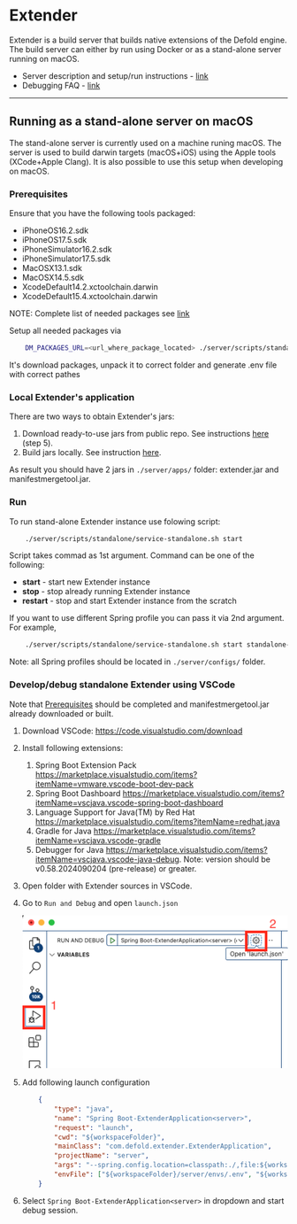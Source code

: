 # Extender

Extender is a build server that builds native extensions of the Defold engine. The build server can either by run using Docker or as a stand-alone server running on macOS.

* Server description and setup/run instructions - [link](/server/README.md)
* Debugging FAQ - [link](/README_DEBUGGING.md)

---

## Running as a stand-alone server on macOS
The stand-alone server is currently used on a machine runing macOS. The server is used to build darwin targets (macOS+iOS) using the Apple tools (XCode+Apple Clang). It is also possible to use this setup when developing on macOS.

### Prerequisites
Ensure that you have the following tools packaged:
* iPhoneOS16.2.sdk
* iPhoneOS17.5.sdk
* iPhoneSimulator16.2.sdk
* iPhoneSimulator17.5.sdk
* MacOSX13.1.sdk
* MacOSX14.5.sdk
* XcodeDefault14.2.xctoolchain.darwin
* XcodeDefault15.4.xctoolchain.darwin

NOTE: Complete list of needed packages see [link](./server/scripts/standalone/setup-standalone-env.sh)

Setup all needed packages via
```sh
    DM_PACKAGES_URL=<url_where_package_located> ./server/scripts/standalone/setup-standalone-env.sh
```
It's download packages, unpack it to correct folder and generate .env file with correct pathes

### Local Extender's application
There are two ways to obtain Extender's jars:
1. Download ready-to-use jars from public repo. See instructions [here](https://defold.com/manuals/extender-local-setup/#how-to-run-local-extender-with-preconfigured-artifacts) (step 5).
2. Build jars locally. See instruction [here](./server/README.md#how-to-build-extenders-applications).

As result you should have 2 jars in `./server/apps/` folder: extender.jar and manifestmergetool.jar.

### Run
To run stand-alone Extender instance use folowing script:
```sh
    ./server/scripts/standalone/service-standalone.sh start
```
Script takes commad as 1st argument. Command can be one of the following:
* **start** - start new Extender instance
* **stop** - stop already running Extender instance
* **restart** - stop and start Extender instance from the scratch

If you want to use different Spring profile you can pass it via 2nd argument. For example,
```sh
    ./server/scripts/standalone/service-standalone.sh start standalone-dev
```

Note: all Spring profiles should be located in `./server/configs/` folder.

### Develop/debug standalone Extender using VSCode
Note that [Prerequisites](#prerequisites) should be completed and manifestmergetool.jar already downloaded or built.

1. Download VSCode: https://code.visualstudio.com/download
2. Install following extensions:
   1. Spring Boot Extension Pack https://marketplace.visualstudio.com/items?itemName=vmware.vscode-boot-dev-pack
   2. Spring Boot Dashboard https://marketplace.visualstudio.com/items?itemName=vscjava.vscode-spring-boot-dashboard
   3. Language Support for Java(TM) by Red Hat https://marketplace.visualstudio.com/items?itemName=redhat.java
   4. Gradle for Java https://marketplace.visualstudio.com/items?itemName=vscjava.vscode-gradle
   5. Debugger for Java https://marketplace.visualstudio.com/items?itemName=vscjava.vscode-java-debug. Note: version should be v0.58.2024090204 (pre-release) or greater.
3. Open folder with Extender sources in VSCode.
4. Go to `Run and Debug` and open `launch.json` 

   ![](images/run_debug.png)

5. Add following launch configuration
    ```json
        {
            "type": "java",
            "name": "Spring Boot-ExtenderApplication<server>",
            "request": "launch",
            "cwd": "${workspaceFolder}",
            "mainClass": "com.defold.extender.ExtenderApplication",
            "projectName": "server",
            "args": "--spring.config.location=classpath:./,file:${workspaceFolder}/server/configs/ --extender.sdk.location=${workspaceFolder}/server/app/sdk --spring.profiles.active=standalone-dev",
            "envFile": ["${workspaceFolder}/server/envs/.env", "${workspaceFolder}/server/envs/user.env", "${workspaceFolder}/server/envs/macos.env"]
        }
    ```
6. Select `Spring Boot-ExtenderApplication<server>` in dropdown and start debug session.
